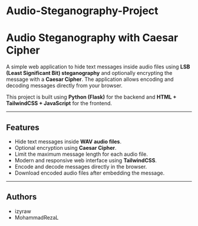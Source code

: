 # Audio-Steganography-Project

# Audio Steganography with Caesar Cipher

A simple web application to hide text messages inside audio files using **LSB (Least Significant Bit) steganography** and optionally encrypting the message with a **Caesar Cipher**. The application allows encoding and decoding messages directly from your browser.

This project is built using **Python (Flask)** for the backend and **HTML + TailwindCSS + JavaScript** for the frontend.

---

## Features

- Hide text messages inside **WAV audio files**.
- Optional encryption using **Caesar Cipher**.
- Limit the maximum message length for each audio file.
- Modern and responsive web interface using **TailwindCSS**.
- Encode and decode messages directly in the browser.
- Download encoded audio files after embedding the message.

---

## Authors
- izyraw
- MohammadRezaL

